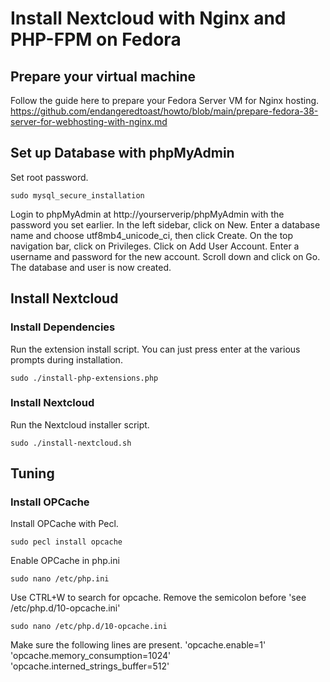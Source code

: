 # Install Nextcloud with Nginx and PHP-FPM on Fedora

## Prepare your virtual machine
Follow the guide here to prepare your Fedora Server VM for Nginx hosting.
https://github.com/endangeredtoast/howto/blob/main/prepare-fedora-38-server-for-webhosting-with-nginx.md

## Set up Database with phpMyAdmin
Set root password.
```
sudo mysql_secure_installation
```
Login to phpMyAdmin at http://yourserverip/phpMyAdmin with the password you set earlier.
In the left sidebar, click on New. Enter a database name and choose utf8mb4_unicode_ci, then click Create.
On the top navigation bar, click on Privileges. Click on Add User Account.
Enter a username and password for the new account. Scroll down and click on Go. The database and user is now created.

## Install Nextcloud
### Install Dependencies
Run the extension install script. You can just press enter at the various prompts during installation.
```
sudo ./install-php-extensions.php
```

### Install Nextcloud
Run the Nextcloud installer script.
```
sudo ./install-nextcloud.sh
```

## Tuning
### Install OPCache
Install OPCache with Pecl.
```
sudo pecl install opcache
```
Enable OPCache in php.ini
```
sudo nano /etc/php.ini
```
Use CTRL+W to search for opcache. Remove the semicolon before 'see /etc/php.d/10-opcache.ini'
```
sudo nano /etc/php.d/10-opcache.ini
```
Make sure the following lines are present.
'opcache.enable=1'
'opcache.memory_consumption=1024'
'opcache.interned_strings_buffer=512'
